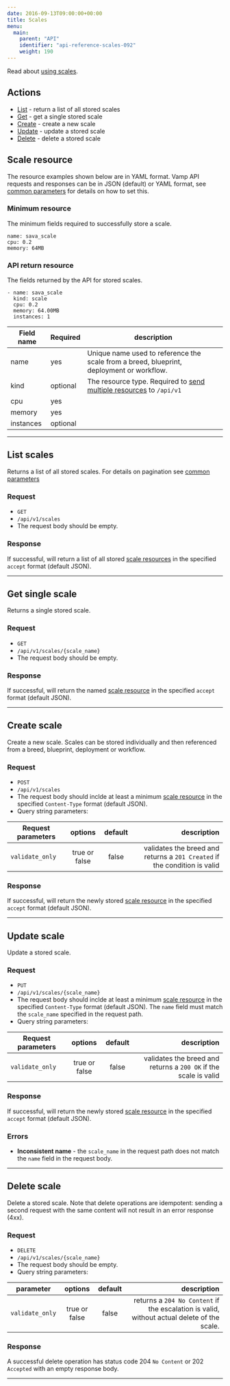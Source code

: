 ```yaml
---
date: 2016-09-13T09:00:00+00:00
title: Scales
menu:
  main:
    parent: "API"
    identifier: "api-reference-scales-092"
    weight: 190
---
```

Read about [using scales](/documentation/using-vamp/blueprints/#scale).

## Actions
 
 * [List](/documentation/api/v0.9.2/api-scales/#list-scales) - return a list of all stored scales
 * [Get](/documentation/api/v0.9.2/api-scales/#get-single-scale) - get a single stored scale
 * [Create](/documentation/api/v0.9.2/api-scales/#create-scale) - create a new scale 
 * [Update](/documentation/api/v0.9.2/api-scales/#update-scale) - update a stored scale
 * [Delete](/documentation/api/v0.9.2/api-scales/#delete-scale) - delete a stored scale

## Scale resource

The resource examples shown below are in YAML format. Vamp API requests and responses can be in JSON (default) or YAML format, see [common parameters](/documentation/api/v0.9.2/using-the-api) for details on how to set this. 

### Minimum resource
The minimum fields required to successfully store a scale.

```
name: sava_scale
cpu: 0.2 
memory: 64MB
```

### API return resource
The fields returned by the API for stored scales.

```
- name: sava_scale
  kind: scale
  cpu: 0.2
  memory: 64.00MB
  instances: 1
```

 Field name      | Required  | description          
 -----------------|----------|-------
 name | yes  | Unique name used to reference the scale from a breed, blueprint, deployment or workflow.
 kind |  optional  |   The resource type. Required to [send multiple resources](/documentation/api/v0.9.2/api-reference/#send-multiple-resources) to `/api/v1`
 cpu |  yes |   
 memory | yes  |  
 instances | optional  |  

------------------

## List scales

Returns a list of all stored scales. For details on pagination see [common parameters](/documentation/api/v0.9.2/using-the-api)

### Request
 * `GET`
 * `/api/v1/scales`
 * The request body should be empty.

### Response
If successful, will return a list of all stored [scale resources](/documentation/api/v0.9.2/api-scales/#scale-resource) in the specified `accept` format (default JSON).  

------------------

## Get single scale

Returns a single stored scale.

### Request
 * `GET`
 * `/api/v1/scales/{scale_name}`
 * The request body should be empty.

### Response
If successful, will return the named [scale resource](/documentation/api/v0.9.2/api-scales/#scale-resource) in the specified `accept` format (default JSON).  

------------------

## Create scale

Create a new scale. Scales can be stored individually and then referenced from a breed, blueprint, deployment or workflow.

### Request
 * `POST`
 * `/api/v1/scales`
 * The request body should inclde at least a minimum [scale resource](/documentation/api/v0.9.2/api-scales/#scale-resource) in the specified `Content-Type` format (default JSON).
* Query string parameters:

| Request parameters     | options           | default          | description      |
| ------------- |:-----------------:|:----------------:| ----------------:|
| `validate_only` | true or false     | false            | validates the breed and returns a `201 Created` if the condition is valid

### Response
If successful, will return the newly stored [scale resource](/documentation/api/v0.9.2/api-scales/#scale-resource) in the specified `accept` format (default JSON).  


------------------

## Update scale

Update a stored scale.

### Request
 * `PUT`
 * `/api/v1/scales/{scale_name}`
 * The request body should inclde at least a minimum [scale resource](/documentation/api/v0.9.2/api-scales/#scale-resource) in the specified `Content-Type` format (default JSON). The `name` field must match the `scale_name` specified in the request path.
* Query string parameters:

| Request parameters     | options           | default          | description      |
| ------------- |:-----------------:|:----------------:| ----------------:|
| `validate_only` | true or false     | false            | validates the breed and returns a `200 OK` if the scale is valid

### Response
If successful, will return the newly stored [scale resource](/documentation/api/v0.9.2/api-scales/#scale-resource) in the specified `accept` format (default JSON).  

### Errors
* **Inconsistent name** - the `scale_name` in the request path does not match the `name` field in the request body.

------------------

## Delete scale

Delete a stored scale. Note that delete operations are idempotent: sending a second request with the same content will not result in an error response (4xx).

### Request
 * `DELETE`
 * `/api/v1/scales/{scale_name}`
 * The request body should be empty.
* Query string parameters:

| parameter     | options           | default          | description      |
| ------------- |:-----------------:|:----------------:| ----------------:|
| `validate_only` | true or false     | false            | returns a `204 No Content` if the escalation is valid, without actual delete of the scale.

### Response
A successful delete operation has status code 204 `No Content` or 202 `Accepted` with an empty response body.

------------------
